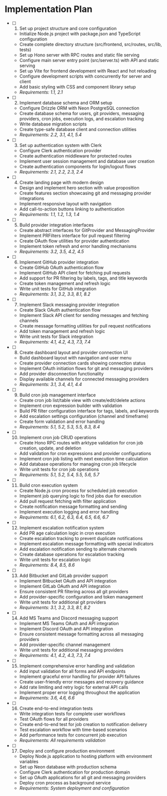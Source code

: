 # Implementation Plan

- [ ] 1. Set up project structure and core configuration

  - Initialize Node.js project with package.json and TypeScript configuration
  - Create complete directory structure (src/frontend, src/routes, src/lib, tests)
  - Set up Hono server with RPC routes and static file serving
  - Configure main server entry point (src/server.ts) with API and static serving
  - Set up Vite for frontend development with React and hot reloading
  - Configure development scripts with concurrently for server and client
  - Add basic styling with CSS and component library setup
  - _Requirements: 1.1, 2.1_

- [ ] 2. Implement database schema and ORM setup

  - Configure Drizzle ORM with Neon PostgreSQL connection
  - Create database schema for users, git providers, messaging providers, cron
    jobs, execution logs, and escalation tracking
  - Write database migration scripts
  - Create type-safe database client and connection utilities
  - _Requirements: 2.2, 3.1, 4.1, 5.4_

- [ ] 3. Set up authentication system with Clerk

  - Configure Clerk authentication provider
  - Create authentication middleware for protected routes
  - Implement user session management and database user creation
  - Create authentication components for login/logout flows
  - _Requirements: 2.1, 2.2, 2.3, 2.4_

- [ ] 4. Create landing page with modern design

  - Design and implement hero section with value proposition
  - Create features section showcasing git and messaging provider integrations
  - Implement responsive layout with navigation
  - Add call-to-action buttons linking to authentication
  - _Requirements: 1.1, 1.2, 1.3, 1.4_

- [ ] 5. Build provider integration interfaces

  - Create abstract interfaces for GitProvider and MessagingProvider
  - Implement PRFilters interface for pull request filtering
  - Create OAuth flow utilities for provider authentication
  - Implement token refresh and error handling mechanisms
  - _Requirements: 3.2, 3.5, 4.2, 4.5_

- [ ] 6. Implement GitHub provider integration

  - Create GitHub OAuth authentication flow
  - Implement GitHub API client for fetching pull requests
  - Add support for PR filtering by labels, tags, and title keywords
  - Create token management and refresh logic
  - Write unit tests for GitHub integration
  - _Requirements: 3.1, 3.2, 3.3, 8.1, 8.2_

- [ ] 7. Implement Slack messaging provider integration

  - Create Slack OAuth authentication flow
  - Implement Slack API client for sending messages and fetching channels
  - Create message formatting utilities for pull request notifications
  - Add token management and refresh logic
  - Write unit tests for Slack integration
  - _Requirements: 4.1, 4.2, 4.3, 7.3, 7.4_

- [ ] 8. Create dashboard layout and provider connection UI

  - Build dashboard layout with navigation and user menu
  - Create provider connection cards showing connection status
  - Implement OAuth initiation flows for git and messaging providers
  - Add provider disconnection functionality
  - Display available channels for connected messaging providers
  - _Requirements: 3.1, 3.4, 4.1, 4.4_

- [ ] 9. Build cron job management interface

  - Create cron job list/table view with create/edit/delete actions
  - Implement cron expression builder with validation
  - Build PR filter configuration interface for tags, labels, and keywords
  - Add escalation settings configuration (channel and timeframe)
  - Create form validation and error handling
  - _Requirements: 5.1, 5.2, 5.3, 5.5, 8.3, 8.4_

- [ ] 10. Implement cron job CRUD operations

  - Create Hono RPC routes with arktype validation for cron job creation,
    update, and deletion
  - Add validation for cron expressions and provider configurations
  - Implement cron job listing with next execution time calculation
  - Add database operations for managing cron job lifecycle
  - Write unit tests for cron job operations
  - _Requirements: 5.1, 5.2, 5.4, 5.5, 5.6, 5.7_

- [ ] 11. Build cron execution system

  - Create Node.js cron process for scheduled job execution
  - Implement job querying logic to find jobs due for execution
  - Add pull request fetching with filter application
  - Create notification message formatting and sending
  - Implement execution logging and error handling
  - _Requirements: 6.1, 6.2, 6.3, 6.4, 6.5, 6.6, 6.7_

- [ ] 12. Implement escalation notification system

  - Add PR age calculation logic in cron execution
  - Create escalation tracking to prevent duplicate notifications
  - Implement escalation message formatting with special indicators
  - Add escalation notification sending to alternate channels
  - Create database operations for escalation tracking
  - Write unit tests for escalation logic
  - _Requirements: 8.4, 8.5, 8.6_

- [ ] 13. Add Bitbucket and GitLab provider support

  - Implement Bitbucket OAuth and API integration
  - Implement GitLab OAuth and API integration
  - Ensure consistent PR filtering across all git providers
  - Add provider-specific configuration and token management
  - Write unit tests for additional git providers
  - _Requirements: 3.1, 3.2, 3.3, 8.1, 8.2_

- [ ] 14. Add MS Teams and Discord messaging support

  - Implement MS Teams OAuth and API integration
  - Implement Discord OAuth and API integration
  - Ensure consistent message formatting across all messaging providers
  - Add provider-specific channel management
  - Write unit tests for additional messaging providers
  - _Requirements: 4.1, 4.2, 4.3, 7.3, 7.4_

- [ ] 15. Implement comprehensive error handling and validation

  - Add input validation for all forms and API endpoints
  - Implement graceful error handling for provider API failures
  - Create user-friendly error messages and recovery guidance
  - Add rate limiting and retry logic for external API calls
  - Implement proper error logging throughout the application
  - _Requirements: 3.6, 4.6, 6.6_

- [ ] 16. Create end-to-end integration tests

  - Write integration tests for complete user workflows
  - Test OAuth flows for all providers
  - Create end-to-end test for job creation to notification delivery
  - Test escalation workflow with time-based scenarios
  - Add performance tests for concurrent job execution
  - _Requirements: All requirements validation_

- [ ] 17. Deploy and configure production environment
  - Deploy Node.js application to hosting platform with environment variables
  - Set up Neon database with production schema
  - Configure Clerk authentication for production domain
  - Set up OAuth applications for all git and messaging providers
  - Deploy cron process as background service
  - _Requirements: System deployment and configuration_
